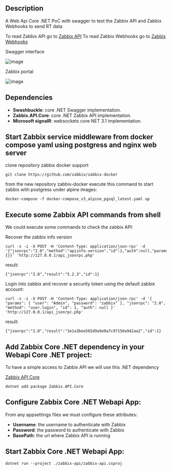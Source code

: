 ## Description
A Web Api Core .NET PoC with swagger to test the Zabbix API and Zabbix Webhooks to send RT data

To read Zabbix API go to [Zabbix API](https://www.zabbix.com/documentation/current/manual/api/reference)
To read Zabbix Webhooks go to [Zabbix Webhooks](https://www.zabbix.com/documentation/current/manual/config/notifications/media/webhook)

Swagger interface

![image](https://user-images.githubusercontent.com/1216181/104812893-b9c97300-5805-11eb-811d-d54dd6533d2a.png)

Zabbix portal

![image](https://user-images.githubusercontent.com/1216181/104812914-ef6e5c00-5805-11eb-87ad-b273bf8ddd47.png)


## Dependencies

- **Swashbuckle**: core .NET Swagger implementation.
- **Zabbix.API.Core**: core .NET Zabbix API implementation.
- **Microsoft signalR**: websockets core NET 3.1 implementation.

## Start Zabbix service middleware from docker compose yaml using postgress and nginx web server
clone repository zabbix docker support

```
git clone https://github.com/zabbix/zabbix-docker
```

from the new repository zabbix-docker execute this command to start zabbix with postgress
under alpine images:

```
docker-compose -f docker-compose_v3_alpine_pgsql_latest.yaml up
```

## Execute some Zabbix API commands from shell
We could execute some commands to check the zabbix API:

Recover the zabbix info version
```
curl -s -i -X POST -H 'Content-Type: application/json-rpc' -d '{"jsonrpc":"2.0","method":"apiinfo.version","id":1,"auth":null,"params":{}}' 'http://127.0.0.1/api_jsonrpc.php'
```

result:
```
{"jsonrpc":"2.0","result":"5.2.3","id":1}
```

Login into zabbix and recover a security token using the default zabbix account:

```
curl -s -i -X POST -H 'Content-Type: application/json-rpc' -d '{ "params": { "user": "Admin", "password": "zabbix" }, "jsonrpc": "2.0", "method": "user.login", "id": 1, "auth": null }' 'http://127.0.0.1/api_jsonrpc.php'
```

result:
```
{"jsonrpc":"2.0","result":"3e1a3bee565d9a9e0a7c97150a942aa2","id":1}
```

## Add Zabbix Core .NET dependency in your Webapi Core .NET project:
To have a simple access to Zabbix API we will use this .NET dependency

[Zabbix API Core](https://share.zabbix.com/zabbix-tools-and-utilities/dir-libraries/c/zabbix-net-core-api-library)
```
dotnet add package Zabbix.API.Core
```

## Configure Zabbix Core .NET Webapi App:
From any appsettings files we must configure these attributes:

- **Username**: the username to authenticate with Zabbix
- **Password**: the password to authenticate with Zabbix
- **BasePath**: the url where Zabbix API is running

## Start Zabbix Core .NET Webapi App:
```
dotnet run --project ./zabbix-api/zabbix-api.csproj
```
